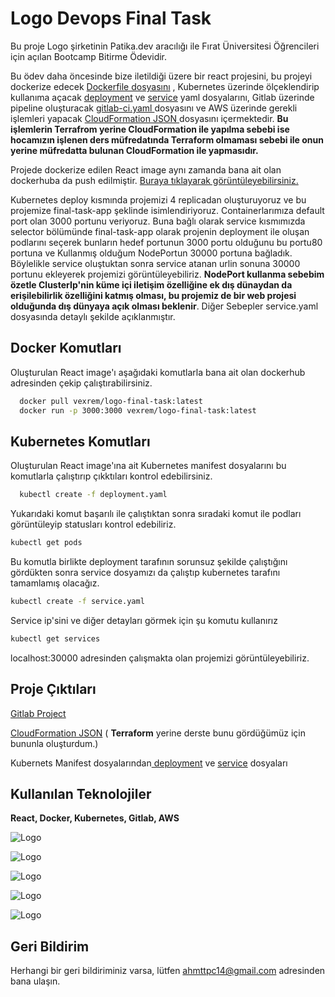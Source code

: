 
# Logo Devops Final Task

Bu proje Logo şirketinin Patika.dev aracılığı ile Fırat Üniversitesi Öğrencileri için açılan Bootcamp Bitirme Ödevidir.

Bu ödev daha öncesinde bize iletildiği üzere bir react projesini, bu projeyi dockerize edecek 
 [Dockerfile dosyasını](https://github.com/AhmetTpc/LogoDevopsTask/blob/main/Dockerfile) , Kubernetes üzerinde ölçeklendirip kullanıma açacak  [deployment](https://github.com/AhmetTpc/LogoDevopsTask/blob/main/deployment.yaml)
  ve  [service](https://github.com/AhmetTpc/LogoDevopsTask/blob/main/service.yaml) yaml dosyalarını, Gitlab üzerinde pipeline oluşturacak [gitlab-ci.yaml ](https://github.com/AhmetTpc/LogoDevopsTask/blob/main/.gitlab-ci.yml) dosyasını ve AWS üzerinde gerekli işlemleri yapacak 
  [CloudFormation JSON ](https://github.com/AhmetTpc/LogoDevopsTask/blob/main/CloudFormation.json)dosyasını içermektedir. **Bu işlemlerin Terrafrom yerine CloudFormation ile yapılma sebebi ise hocamızın işlenen ders müfredatında Terraform olmaması sebebi ile onun yerine müfredatta bulunan CloudFormation ile yapmasıdır.**

Projede dockerize edilen React image aynı zamanda bana ait olan dockerhuba da push edilmiştir. [Buraya tıklayarak görüntüleyebilirsiniz.](https://hub.docker.com/r/vexrem/logo-final-task)

Kubernetes deploy kısmında projemizi 4 replicadan oluşturuyoruz ve bu projemize final-task-app şeklinde isimlendiriyoruz. Containerlarımıza default port olan 3000 portunu veriyoruz. Buna bağlı olarak service kısmımızda selector bölümünde final-task-app olarak projenin deployment ile oluşan podlarını seçerek bunların hedef portunun 3000 portu olduğunu bu portu80 portuna ve Kullanmış olduğum NodePortun 30000 portuna bağladık. Böylelikle service oluştuktan sonra service atanan urlin sonuna 30000 portunu ekleyerek projemizi görüntüleyebiliriz. **NodePort kullanma sebebim özetle ClusterIp'nin küme içi iletişim özelliğine ek dış dünaydan da erişilebilirlik özelliğini katmış olması, bu projemiz de bir web projesi olduğunda dış dünyaya açık olması beklenir**. Diğer Sebepler service.yaml dosyasında detaylı şekilde açıklanmıştır. 

## Docker Komutları
Oluşturulan React image'ı aşağıdaki komutlarla bana ait olan dockerhub adresinden çekip çalıştırabilirsiniz.

```bash 
  docker pull vexrem/logo-final-task:latest
  docker run -p 3000:3000 vexrem/logo-final-task:latest
```

## Kubernetes Komutları
Oluşturulan React image'ına ait Kubernetes manifest dosyalarını bu komutlarla çalıştırıp çıkktıları kontrol edebilirsiniz.

```bash 
  kubectl create -f deployment.yaml
  ```
   Yukarıdaki komut başarılı ile çalıştıktan sonra sıradaki komut ile podları görüntüleyip statusları kontrol edebiliriz.
  ```bash
  kubectl get pods
  ```
  Bu komutla birlikte deployment tarafının sorunsuz şekilde çalıştığını gördükten sonra service dosyamızı da çalıştıp kubernetes tarafını tamamlamış olacağız.
  ```bash
  kubectl create -f service.yaml
  ```
  Service ip'sini ve diğer detayları görmek için şu komutu kullanırız 

  ```bash
  kubectl get services
  ```
  localhost:30000 adresinden çalışmakta olan projemizi görüntüleyebiliriz.

## Proje Çıktıları
[Gitlab Project](https://gitlab.com/AhmetTopcu/LogoDevopsTaskv2)

[CloudFormation JSON](https://github.com/AhmetTpc/LogoDevopsTask/blob/main/CloudFormation.json) ( **Terraform** yerine derste bunu gördüğümüz için bununla oluşturdum.)

 Kubernets Manifest dosyalarından[ deployment](https://github.com/AhmetTpc/LogoDevopsTask/blob/main/deployment.yaml)
  ve  [service](https://github.com/AhmetTpc/LogoDevopsTask/blob/main/service.yaml) dosyaları
## Kullanılan Teknolojiler

**React, Docker, Kubernetes, Gitlab, AWS** 

![Logo]( https://img.shields.io/badge/React-20232A?style=for-the-badge&logo=react&logoColor=61DAFB)

![Logo](https://img.shields.io/badge/Docker-2CA5E0?style=for-the-badge&logo=docker&logoColor=white)

![Logo](https://img.shields.io/badge/kubernetes-326ce5.svg?&style=for-the-badge&logo=kubernetes&logoColor=white)


![Logo]( https://img.shields.io/badge/GitLab-330F63?style=for-the-badge&logo=gitlab&logoColor=white)

![Logo](https://img.shields.io/badge/Amazon_AWS-FF9900?style=for-the-badge&logo=amazonaws&logoColor=white)

## Geri Bildirim

Herhangi bir geri bildiriminiz varsa, lütfen ahmttpc14@gmail.com adresinden bana ulaşın.

  
